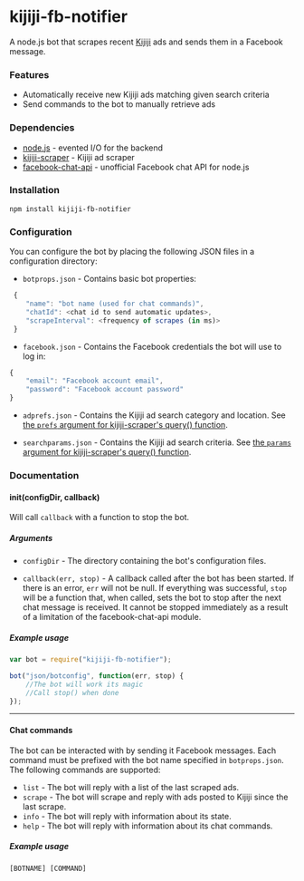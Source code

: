 # kijiji-fb-notifier
A node.js bot that scrapes recent [Kijiji](http://www.kijiji.ca) ads and sends them in a Facebook message.


### Features
* Automatically receive new Kijiji ads matching given search criteria
* Send commands to the bot to manually retrieve ads

### Dependencies
* [node.js](http://github.com/joyent/node) - evented I/O for the backend
* [kijiji-scraper](http://github.com/mwpenny/kijiji-scraper) - Kijiji ad scraper
* [facebook-chat-api](http://github.com/Schmavery/facebook-chat-api) - unofficial Facebook chat API for node.js

### Installation
`npm install kijiji-fb-notifier`

### Configuration
You can configure the bot by placing the following JSON files in a configuration directory:

* `botprops.json` - Contains basic bot properties:
```js
 {
    "name": "bot name (used for chat commands)",
    "chatId": <chat id to send automatic updates>,
    "scrapeInterval": <frequency of scrapes (in ms)>
 }
```

* `facebook.json` - Contains the Facebook credentials the bot will use to log in:
```js
{
    "email": "Facebook account email",
    "password": "Facebook account password"
}
```

* `adprefs.json` - Contains the Kijiji ad search category and location. See [the `prefs` argument for kijiji-scraper's query() function](http://github.com/mwpenny/kijiji-scraper#queryprefs-params-callback).

* `searchparams.json` - Contains the Kijiji ad search criteria. See [the `params` argument for kijiji-scraper's query() function](http://github.com/mwpenny/kijiji-scraper#queryprefs-params-callback).

### Documentation

#### init(configDir, callback)
Will call `callback` with a function to stop the bot.
##### Arguments
* `configDir` - The directory containing the bot's configuration files.

* `callback(err, stop)` - A callback called after the bot has been started. If there is an error, `err` will not be null. If everything was successful, `stop` will be a function that, when called, sets the bot to stop after the next chat message is received. It cannot be stopped immediately as a result of a limitation of the facebook-chat-api module.

##### Example usage
```js
var bot = require("kijiji-fb-notifier");

bot("json/botconfig", function(err, stop) {
    //The bot will work its magic
    //Call stop() when done
});
```
---
#### Chat commands
The bot can be interacted with by sending it Facebook messages. Each command must be prefixed with the bot name specified in `botprops.json`. The following commands are supported:

* `list` - The bot will reply with a list of the last scraped ads.
* `scrape` - The bot will scrape and reply with ads posted to Kijiji since the last scrape.
* `info` - The bot will reply with information about its state.
* `help` - The bot will reply with information about its chat commands.

##### Example usage
`[BOTNAME] [COMMAND]`